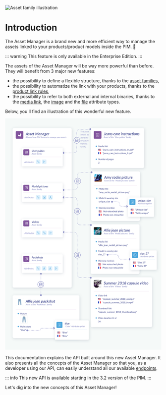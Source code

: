 ![Asset family illustration](../../img/illustrations/illus--Assetfamily.svg)

# Introduction
The Asset Manager is a brand new and more efficient way to manage the assets linked to your products/product models inside the PIM. :rocket:

::: warning
This feature is only available in the Enterprise Edition.
:::

The assets of the Asset Manager will be way more powerful than before. They will benefit from 3 major new features:
- the possibility to define a flexible structure, thanks to the [asset families](#the-asset-family),
- the possibility to automatize the link with your products, thanks to the [product link rules](#focus-on-the-product-link-rule),
- the possibility to refer to both external and internal binaries, thanks to the [media link](#the-media-link-attribute), the [image](#the-image-attribute) and the [file](#coming-soon-the-file-attribute) attribute types. 

Below, you'll find an illustration of this wonderful new feature.

![Asset manager schema](../../img/beta/asset-manager.svg)

This documentation explains the API built around this new Asset Manager. It also presents all the concepts of the Asset Manager so that you, as a developer using our API, can easily understand all our available [endpoints](#reference).

::: info
This new API is available starting in the 3.2 version of the PIM.
:::

Let's dig into the new concepts of this Asset Manager!
